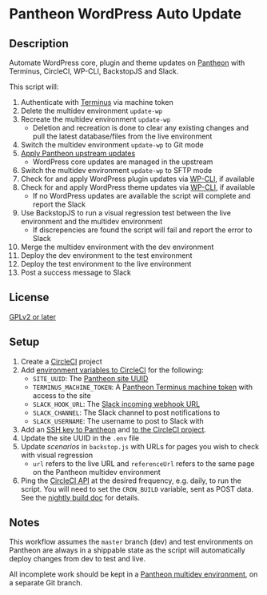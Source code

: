 # Pantheon WordPress Auto Update #

## Description ##
Automate WordPress core, plugin and theme updates on [Pantheon](https://pantheon.io) with Terminus, CircleCI, WP-CLI, BackstopJS and Slack.

This script will:

1. Authenticate with [Terminus](https://github.com/pantheon-systems/terminus) via machine token
2. Delete the multidev environment `update-wp`
3. Recreate the multidev environment `update-wp`
	* Deletion and recreation is done to clear any existing changes and pull the latest database/files from the live environment 
4. Switch the multidev environment `update-wp` to Git mode
5. [Apply Pantheon upstream updates](https://pantheon.io/docs/upstream-updates/)
	* WordPress core updates are managed in the upstream
6. Switch the multidev environment `update-wp` to SFTP mode
7. Check for and apply WordPress plugin updates via [WP-CLI](http://wp-cli.org/), if available
8. Check for and apply WordPress theme updates via [WP-CLI](http://wp-cli.org/), if available
	* If no WordPress updates are available the script will complete and report the Slack
9. Use BackstopJS to run a visual regression test between the live environment and the multidev environment
	* If discrepencies are found the script will fail and report the error to Slack
10. Merge the multidev environment with the dev environment
11. Deploy the dev environment to the test environment
12. Deploy the test environment to the live environment
13. Post a success message to Slack

## License ##
[GPLv2 or later](http://www.gnu.org/licenses/gpl-2.0.html)

## Setup ##
1. Create a [CircleCI](https://circleci.com) project
2. Add [environment variables to CircleCI](https://circleci.com/docs/environment-variables/) for the following:
	* `SITE_UUID`: The [Pantheon site UUID](https://pantheon.io/docs/sites/#site-uuid)
	* `TERMINUS_MACHINE_TOKEN`: A [Pantheon Terminus machine token](https://pantheon.io/docs/machine-tokens/) with access to the site
	* `SLACK_HOOK_URL`: The [Slack incoming webhook URL](https://api.slack.com/incoming-webhooks)
	* `SLACK_CHANNEL`: The Slack channel to post notifications to
	* `SLACK_USERNAME`: The username to post to Slack with
3. Add an [SSH key to Pantheon](https://pantheon.io/docs/ssh-keys/) and [to the CircleCI project](https://circleci.com/docs/permissions-and-access-during-deployment/).
4. Update the site UUID in the `.env` file
5. Update _scenarios_ in `backstop.js` with URLs for pages you wish to check with visual regression
	* `url` refers to the live URL and `referenceUrl` refers to the same page on the Pantheon multidev environment
6. Ping the [CircleCI API](https://circleci.com/docs/api/) at the desired frequency, e.g. daily, to run the script. You will need to set the `CRON_BUILD` variable, sent as POST data. See the [nightly build doc](https://circleci.com/docs/1.0/nightly-builds/) for details.

## Notes ##
This workflow assumes the `master` branch (dev) and test environments on Pantheon are always in a shippable state as the script will automatically deploy changes from dev to test and live.

All incomplete work should be kept in a [Pantheon multidev environment](https://pantheon.io/docs/multidev/), on a separate Git branch.
